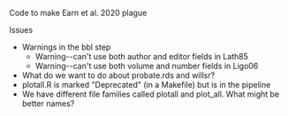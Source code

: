 
Code to make Earn et al. 2020 plague

Issues
* Warnings in the bbl step
	* Warning--can't use both author and editor fields in Lath85
	* Warning--can't use both volume and number fields in Ligo06
* What do we want to do about probate.rds and willsr?
* plotall.R is marked "Deprecated" (in a Makefile) but is in the pipeline
* We have different file families called plotall and plot_all. What might be better names?
